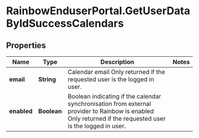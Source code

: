 # RainbowEnduserPortal.GetUserDataByIdSuccessCalendars

## Properties

Name | Type | Description | Notes
------------ | ------------- | ------------- | -------------
**email** | **String** | Calendar email    Only returned if the requested user is the logged in user. | 
**enabled** | **Boolean** | Boolean indicating if the calendar synchronisation from external provider to Rainbow is enabled    Only returned if the requested user is the logged in user. | 


